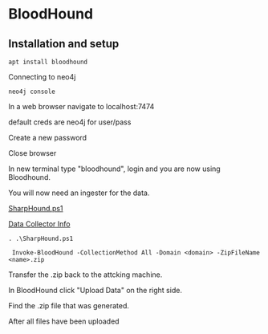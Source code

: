# BloodHound


## Installation and setup

    apt install bloodhound
 
 Connecting to neo4j
 
    neo4j console
    
 In a web browser navigate to localhost:7474
 
 default creds are neo4j for user/pass
 
 Create a new password
 
 Close browser
 
 In new terminal type "bloodhound", login and you are now using Bloodhound.
 
 You will now need an ingester for the data. 
 
 [SharpHound.ps1](https://github.com/BloodHoundAD/BloodHound/blob/master/Ingestors/SharpHound.ps1)
 
 [Data Collector Info](https://github.com/BloodHoundAD/BloodHound/wiki/Data-Collector)
 

    . .\SharpHound.ps1
    
     Invoke-BloodHound -CollectionMethod All -Domain <domain> -ZipFileName <name>.zip
     
Transfer the .zip back to the attcking machine. 

In BloodHound click "Upload Data" on the right side.

Find the .zip file that was generated.

After all files have been uploaded 
